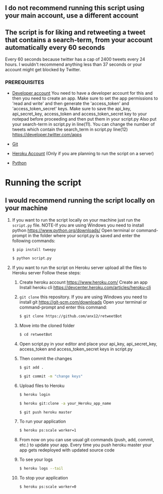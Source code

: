 
## I do not recommend running this script using your main account, use a different account

## The script is for liking and retweeting a tweet that contains a search-term, from your account automatically every 60 seconds

Every 60 seconds because twitter has a cap of 2400 tweets every 24 hours.
I wouldn't recommend anything less than 37 seconds or your account might get blocked by Twitter.

### PREREQUISITES
* [Developer account](https://developer.twitter.com/apps) You need to have a developer account for this and then you need to create an app. 
   Make sure to set the app permissions to 'read and write' and then generate the 'access_token' and 
   'access_token_secret' keys. 
   Make sure to save the api_key, api_secret_key, access_token and access_token_secret key to your notepad before proceeding and then put them in your script.py
   Also put your search-term in script.py in line(11).
   You can change the number of tweets which contain the search_term in script.py line(12)
https://developer.twitter.com/apps

* [Git](https://git-scm.com/downloads)

* [Heroku Account](https://www.heroku.com/) (Only if you are planning to run the script on a server)

* [Python](https://www.python.org/downloads/)



# Running the script
## I would recommend running the script locally on your machine


1. If you want to run the script locally on your machine just run the ```script.py``` file.
   NOTE-If you are using Windows you need to install python https://www.python.org/downloads/
   Open terminal or command-prompt in the folder where your script.py is saved and enter the following commands:
   ```bash
   $ pip install tweepy
   ```
   ```bash
   $ python script.py
   ```

2. If you want to run the script on Heroku server upload all the files to Heroku server
   Follow these steps:
   1. Create heroku account https://www.heroku.com/
      Create an app
      Install heroku cli https://devcenter.heroku.com/articles/heroku-cli

   2. ```git clone``` this repository. 
      If you are using Windows you need to install git https://git-scm.com/downloads
      Open your terminal or command-prompt and enter this command:
      ```bash
      $ git clone https://github.com/anx12/retweetBot
      ```
   
   3. Move into the cloned folder
      ```bash
      $ cd retweetBot
      ```
      
   4. Open script.py in your editor and place your api_key, api_secret_key, 
      access_token and access_token_secret keys in script.py
   
   5. Then commit the changes 
      ```bash
      $ git add .
      ```
      ```bash
      $ git commit -m "change keys"
      ```
      
   6. Upload files to Heroku
      ```bash
      $ heroku login
      ```
      ```bash
      $ heroku git:clone -a your_Heroku_app_name
      ```
      ```bash
      $ git push heroku master
      ```
      
   7. To run your application
      ```bash
      $ heroku ps:scale worker=1
      ```
      
   8. From now on you can use usual git commands (push, add, commit, etc.) to update your app. 
      Every time you push heroku master your app gets redeployed with updated source code
      
   9. To see your logs
      ```bash
      $ heroku logs --tail
      ```
      
   10. To stop your application
       ```bash
       $ heroku ps:scale worker=0
       ```
     
      
   


